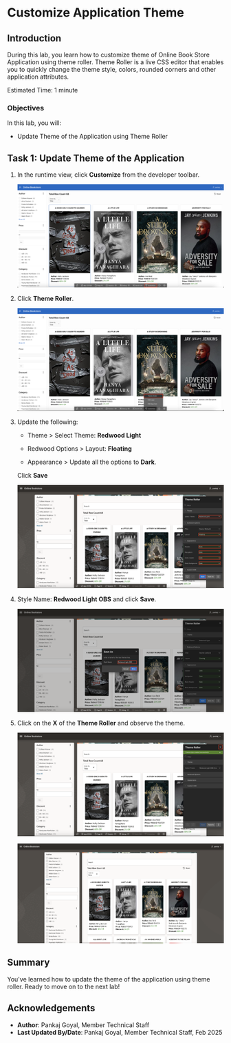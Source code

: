 # Customize Application Theme

## Introduction

During this lab, you learn how to customize theme of Online Book Store Application using theme roller. Theme Roller is a live CSS editor that enables you to quickly change the theme style, colors, rounded corners and other application attributes.

Estimated Time: 1 minute

### Objectives

In this lab, you will:

- Update Theme of the Application using Theme Roller

## Task 1: Update Theme of the Application

1. In the runtime view, click **Customize** from the developer toolbar.

   ![App builder home page](images/customize.png " ")

2. Click **Theme Roller**.

   ![App builder home page](images/theme-roller.png " ")

3. Update the following:

    - Theme > Select Theme: **Redwood Light**

    - Redwood Options > Layout: **Floating**

    - Appearance > Update all the options to **Dark**.

    Click **Save**

   ![App builder home page](images/save-roller.png " ")

4. Style Name: **Redwood Light OBS** and click **Save**.

   ![App builder home page](images/save-as-roller.png " ")

5. Click on the **X** of the **Theme Roller** and observe the theme.

   ![App builder home page](images/success-theme.png " ")

   ![App builder home page](images/4-1-4.3.png " ")

## Summary

You've learned how to update the theme of the application using theme roller. Ready to move on to the next lab!

## Acknowledgements

- **Author**: Pankaj Goyal, Member Technical Staff
- **Last Updated By/Date**: Pankaj Goyal, Member Technical Staff, Feb 2025
